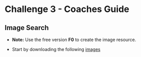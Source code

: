 # Challenge 3 - Coaches Guide

## Image Search

- **Note:** Use the free version **F0** to create the image resource.

- Start by downloading the following [images](https://openhackguides.blob.core.windows.net/ai-openhack/ArticlesOfClothing.zip)
